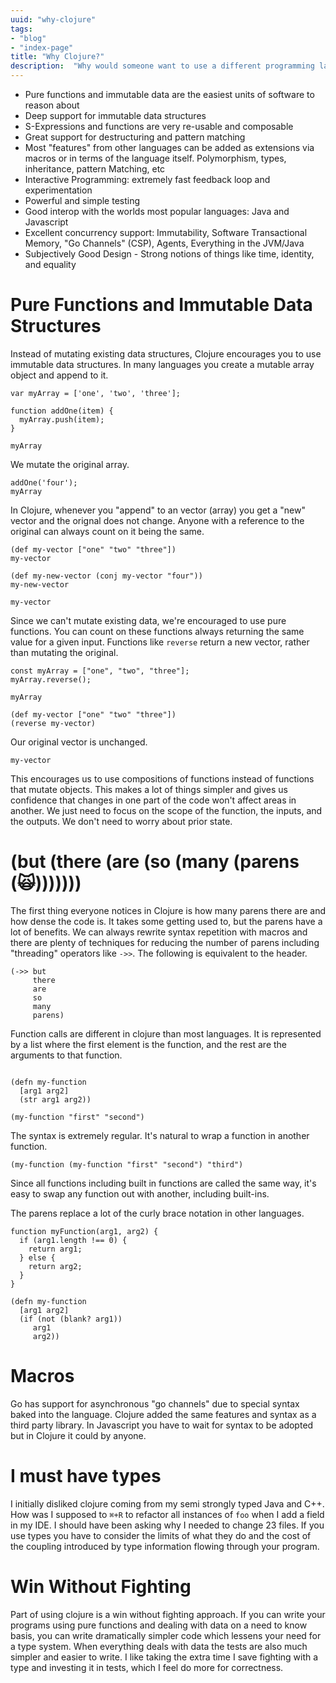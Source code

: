 ```yaml
---
uuid: "why-clojure"
tags:
- "blog"
- "index-page"
title: "Why Clojure?"
description:  "Why would someone want to use a different programming language than the one they're already using? Why not node.language-js?"
---
```


<link rel="stylesheet" type="text/css" href="https://storage.googleapis.com/app.klipse.tech/css/codemirror.css" />

- Pure functions and immutable data are the easiest units of software to reason about
- Deep support for immutable data structures
- S-Expressions and functions are very re-usable and composable
- Great support for destructuring and pattern matching
- Most "features" from other languages can be added as extensions via macros or in terms of the language itself. Polymorphism, types, inheritance, pattern Matching, etc
- Interactive Programming: extremely fast feedback loop and experimentation
- Powerful and simple testing
- Good interop with the worlds most popular languages: Java and Javascript
- Excellent concurrency support: Immutability, Software Transactional Memory, "Go Channels" (CSP), Agents, Everything in the JVM/Java
- Subjectively Good Design - Strong notions of things like time, identity, and equality

# Pure Functions and Immutable Data Structures
Instead of mutating existing data structures, Clojure encourages you to use immutable data structures. In many languages you create a mutable array object and append to it.

``` language-js
var myArray = ['one', 'two', 'three'];

function addOne(item) {
  myArray.push(item);
}

myArray
```

We mutate the original array.

``` language-js
addOne('four');
myArray
```

In Clojure, whenever you "append" to an vector (array) you get a "new" vector and the orignal does not change. Anyone with a reference to the original can always count on it being the same.

``` language-clojure
(def my-vector ["one" "two" "three"])
my-vector
```

``` language-clojure
(def my-new-vector (conj my-vector "four"))
my-new-vector

```

``` language-clojure
my-vector

```
Since we can't mutate existing data, we're encouraged to use pure functions. You can count on these functions always returning the same value for a given input. Functions like `reverse` return a new vector, rather than mutating the original.

``` language-clojure
const myArray = ["one", "two", "three"];
myArray.reverse();

myArray
```

``` language-clojure
(def my-vector ["one" "two" "three"])
(reverse my-vector)

```

Our original vector is unchanged.
``` language-clojure
my-vector
```

This encourages us to use compositions of functions instead of functions that mutate objects. This makes a lot of things simpler and gives us confidence that changes in one part of the code won't affect areas in another. We just need to focus on the scope of the function, the inputs, and the outputs. We don't need to worry about prior state.

# (but (there (are (so (many (parens (🙀)))))))
The first thing everyone notices in Clojure is how many parens there are and how dense the code is. It takes some getting used to, but the parens have a lot of benefits.
We can always rewrite syntax repetition with macros and there are plenty of techniques for reducing the number of parens including "threading" operators like `->>`. The following is equivalent to the header.

``` language-clojure
(->> but
     there
     are
     so
     many
     parens)
```

Function calls are different in clojure than most languages. It is represented by a list where the first element is the function, and the rest are the arguments to that function.

``` language-clojure

(defn my-function
  [arg1 arg2]
  (str arg1 arg2))

(my-function "first" "second")
```

The syntax is extremely regular. It's natural to wrap a function in another function.

``` language-clojure
(my-function (my-function "first" "second") "third")
```

Since all functions including built in functions are called the same way, it's easy to swap any function out with another, including built-ins.

The parens replace a lot of the curly brace notation in other languages.

``` language-js
function myFunction(arg1, arg2) {
  if (arg1.length !== 0) {
    return arg1;
  } else {
    return arg2;
  }
}
```

``` language-clojure
(defn my-function
  [arg1 arg2]
  (if (not (blank? arg1))
     arg1
     arg2))
```
# Macros
Go has support for asynchronous "go channels" due to special syntax baked into the language. Clojure added the same features and syntax as a third party library. In Javascript you have to wait for syntax to be adopted but in Clojure it could by anyone.

# I must have types
I initially disliked clojure coming from my semi strongly typed Java and C++. How was I supposed to `⌘+R` to refactor all instances of `foo` when I add a field in my IDE. I should have been asking why I needed to change 23 files. If you use types you have to consider the limits of what they do and the cost of the coupling introduced by type information flowing through your program.

# Win Without Fighting
Part of using clojure is a win without fighting approach. If you can write your programs using pure functions and dealing with data on a need to know basis, you can write dramatically simpler code which lessens your need for a type system. When everything deals with data the tests are also much simpler and easier to write. I like taking the extra time I save fighting with a type and investing it in tests, which I feel do more for correctness.
